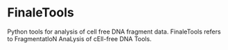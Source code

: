 # FinaleTools

Python tools for analysis of cell free DNA fragment data. FinaleTools refers to FragmentatIoN AnaLysis of cEll-free DNA Tools.
